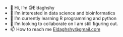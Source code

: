 - 👋 Hi, I’m @Eldaghshy
- 👀 I’m interested in data science and bioinformatics
- 🌱 I’m currently learning R programming and python
- 💞️ I’m looking to collaborate on I am still figuring out.
- 📫 How to reach me Eldaghshy@gmail.com

<!---
Eldaghshy/Eldaghshy is a ✨ special ✨ repository because its `README.md` (this file) appears on your GitHub profile.
You can click the Preview link to take a look at your changes.
--->
